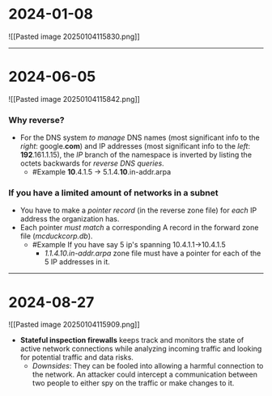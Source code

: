 # 2024-01-08
![[Pasted image 20250104115830.png]]

---
# 2024-06-05
![[Pasted image 20250104115842.png]]
### Why reverse?
* For the DNS system *to* *manage* DNS names (most significant info to the *right*: google.**com**) and IP addresses (most significant info to the *left*: **192**.161.1.15), the *IP* branch of the namespace is inverted by listing the octets backwards for *reverse* *DNS* *queries*.
	* #Example **10**.4.1.5 -> 5.1.4.**10**.in-addr.arpa
### If you have a limited amount of networks in a subnet
* You have to make a *pointer* *record* (in the reverse zone file) for *each* IP address the organization has.
* Each pointer *must* *match* a corresponding A record in the forward zone file (*mcduckcorp.db*).
	* #Example If you have say 5 ip's spanning 10.4.1.1->10.4.1.5
		* *1.1.4.10.in-addr.arpa* zone file must have a pointer for each of the 5 IP addresses in it.

---
# 2024-08-27
![[Pasted image 20250104115909.png]]

- **Stateful inspection firewalls** keeps track and monitors the state of active network connections while analyzing incoming traffic and looking for potential traffic and data risks. 
	- *Downsides*:
		They can be fooled into allowing a harmful connection to the network.
		An attacker could intercept a communication between two people to either spy on the traffic or make changes to it.